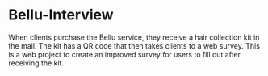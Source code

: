 # Bellu-Interview

When clients purchase the Bellu service, they receive a hair collection kit in the mail. The kit has a QR code that then takes clients to a web survey. This is a web project to create an improved survey for users to fill out after receiving the kit.